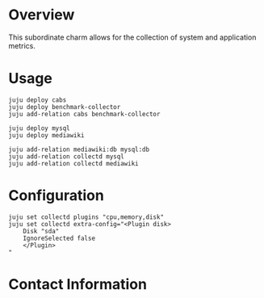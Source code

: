 # Overview

This subordinate charm allows for the collection of system and application metrics.

# Usage

    juju deploy cabs
    juju deploy benchmark-collector
    juju add-relation cabs benchmark-collector

    juju deploy mysql
    juju deploy mediawiki

    juju add-relation mediawiki:db mysql:db
    juju add-relation collectd mysql
    juju add-relation collectd mediawiki


# Configuration

    juju set collectd plugins "cpu,memory,disk"
    juju set collectd extra-config="<Plugin disk>
        Disk "sda"
        IgnoreSelected false
        </Plugin>
    "

# Contact Information
